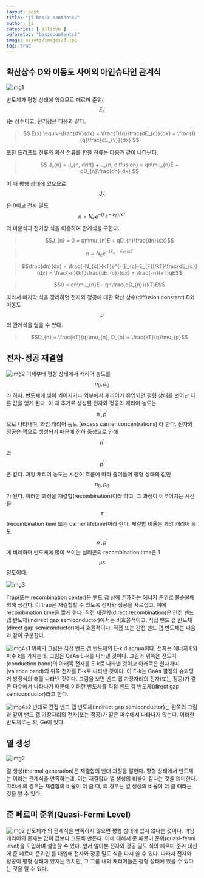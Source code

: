 ```yaml
---
layout: post
title: "ji basic contents2"
author: ji
cateories: [ silicon ]
beforetoc: "basiccontents2"
image: assets/images/3.jpg
toc: true
---
```


## 확산상수 D와 이동도 사이의 아인슈타인 관계식

![img1](/images/ji_basic_contents2/ji1.JPG)


반도체가 평형 상태에 있으므로 페르미 준위($$E_{F}$$)는 상수이고, 전기장은 다음과 같다.

> $$ E(x) \equiv-\frac{dV}{dx} = \frac{1}{q}\frac{dE_{c}}{dx} = \frac{1}{q}\frac{dE_{v}}{dx} $$

또한 드리프트 전류와 확산 전류를 합한 전류는 다음과 같이 나타난다.
> $$ J_{n} = J_{n, drift} + J_{n, diffusion} = qn\mu_{n}E + qD_{n}\frac{dn}{dx} $$

이 때 평형 상태에 있으므로 $$J_{n}$$은 0이고 전자 밀도 $$n = N_{c}e^{-(E_{c}-E_{F})/kT}$$ 의 미분식과 전기장 식을 이용하여 관계식을 구한다.

> $$J_{n} = 0 = qn\mu_{n}E + qD_{n}\frac{dn}{dx}$$

> $$n = N_{c}e^{-(E_{c}-E_{F})/kT}$$

> $$\frac{dn}{dx} = \frac{-N_{c}}{kT}e^{-(E_{c}-E_{F})/kT}\frac{dE_{c}}{dx} = \frac{-n}{kT}\frac{dE_{c}}{dx} = \frac{-n}{kT}qE$$

> $$0 = qn\mu_{n}E - qn\frac{qD_{n}}{kT}E$$

따라서 마지막 식을 정리하면 전자와 정공에 대한 확산 상수(diffusion constant) D와 이동도 $$\mu$$의 관계식을 얻을 수 있다.
> $$D_{n} = \frac{kT}{q}\mu_{n}, D_{p} = \frac{kT}{q}\mu_{p}$$
           
## 전자-정공 재결합

![img2](/images/ji_basic_contents2/ji2.jpg)
이제부터 평형 상태에서 캐리어 농도를 $$n_{0}, p_{0}$$ 라 하자. 반도체에 빛이 쐬어지거나 외부에서 캐리어가 유입되면 평형 상태를 벗어난 다른 값을 얻게 된다. 이 때 추가로 생성된 전자와 정공의 캐리어 농도는 $$n^{\prime}, p^{\prime}$$으로 나타내며, 과잉 캐리어 농도 (excess carrier concentrations) 라 한다. 전자와 정공은 짝으로 생성되기 때문에 전하 중성으로 인해 $$n^{\prime}$$과 $$p^{\prime}$$ 은 같다. 과잉 캐리어 농도는 시간이 흐름에 따라 줄어들어 평형 상태의 값인 $$n_{0}, p_{0}$$ 가 된다. 이러한 과정을 재결합(recombination)이라 하고, 그 과정이 이루어지는 시간을 $$\tau$$(recombination time 또는 carrier lifetime)이라 한다. 재결합 비율은 과잉 캐리어 농도$$n^{\prime}, p^{\prime}$$에 비례하며 반도체에 많이 쓰이는 실리콘의 recombination time은 1$$\mu s$$ 정도이다. 


![img3](/images/ji_basic_contents2/ji3.jpg)

Trap(또는 recombination center)은 밴드 갭 상에 존재하는 에너지 준위로 불순물에 의해 생긴다. 이 trap은 재결합할 수 있도록 전자와 정공을 사로잡고, 이에 recombination time을 짧게 한다. 
직접 재결합(direct recombination)은 간접 밴드 갭 반도체(indirect gap semiconductor)에서는 비효율적이고, 직접 밴드 갭 반도체(direct gap semiconductor)에서 효율적이다. 직접 또는 간접 밴드 갭 반도체는 다음과 같이 구분한다.



![img4s1](/images/ji_basic_contents2/ji4_1.jpg)
 위쪽의 그림은 직접 밴드 갭 반도체의 E-k diagram이다. 전자는 에너지 E와 파수 k를 가지는데, 그림은 GaAs E-k를 나타낸 것이다. 그림의 위쪽은 전도띠(conduction band)의 아래쪽 전자를 E-k로 나타낸 것이고 아래쪽은 원자가띠(valence band)의 위쪽 전자를 E-k로 나타낸 것이다. 이 E-k는 GaAs 결정의 슈뢰딩거 방정식의 해를 나타낸 것이다. 그림을 보면 밴드 갭 가장자리의 전자(또는 정공)가 같은 파수에서 나타나기 때문에 이러한 반도체를 직접 밴드 갭 반도체(direct gap semiconductor)라고 한다.

 

![img4s2](/images/ji_basic_contents2/ji4_2.jpg)
 반대로 간접 밴드 갭 반도체(indirect gap semiconductor)는 왼쪽의 그림과 같이 밴드 갭 가장자리의 전자(또는 정공)가 같은 파수에서 나타나지 않는다. 이러한 반도체로는 Si, Ge이 있다.




## 열 생성

![img2](/images/ji_basic_contents2/ji5.jpg)

열 생성(thermal generation)은 재결합의 반대 과정을 말한다. 평형 상태에서 반도체는 이라는 관계식을 만족하는데, 이는 재결합과 열 생성의 비율이 같다는 것을 의미한다.
따라서 의 경우는 재결합의 비율이 더 클 때, 의 경우는 열 생성의 비율이 더 클 때라는 것을 알 수 있다.

## 준 페르미 준위(Quasi-Fermi Level)

![img2](/images/ji_basic_contents2/ji6.jpg)
반도체가 의 관계식을 만족하지 않으면 평형 상태에 있지 않다는 것이다. 과잉 캐리어의 존재는 값이 값보다 크도록 만든다. 이에 대해서 준 페르미 준위(quasi-fermi level)을 도입하여 설명할 수 있다. 앞서 알아본 전자와 정공 밀도 식의 페르미 준위  대신에 준 페르미 준위인 를 대입해 전자와 정공 밀도 식을 다시 쓸 수 있다. 따라서 전자와 정공이 평형 상태에 있지는 않지만, 그 그룹 내의 캐리어들은 평형 상태에 있을 수 있다는 것을 알 수 있다.
